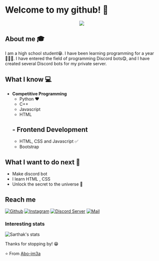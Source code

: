 # Welcome to my github! 👋

<div align="center">
	<img src="https://cdn.discordapp.com/attachments/1051126580908404757/1154022509927223369/welcome-welcome-to-the-team.gif">
</div>

## About me :mortar_board:
I am a high school student😁. I have been learning programming for a year👨🏼‍💻. I have entered the field of programming Discord bots😋, and I have created several Discord bots for my private server.

## What I know :computer:
- **Competitive Programming**
	- Python ❤️
	- C++
	- Javascript
	- HTML
  ## - **Frontend Development**
	- HTML, CSS and Javascript :white_check_mark:
	- Bootstrap
## What I want to do next :thinking:
- Make discord bot
- I learn HTML , CSS
- Unlock the secret to the universe :rofl:

## Reach me 
[![Github](https://img.shields.io/github/followers/Abo-jm3a?label=Follow&style=social)](https://github.com/Abo-jm3a)
[![Instagram](https://img.shields.io/badge/-@st_levi.14-red?style=flat-square&logo=instagram&logoColor=white&link=https://www.instagram.com/st_levi.14/)](https://www.instagram.com/st_levi.14/)
[![Discord Server](https://img.shields.io/badge/Discord-blue?style=for-the-badge)](https://discord.gg/UZarCq3CyW)
[![Mail](https://img.shields.io/badge/-tahlehmohammed@gmail.com-gray?style=flat-square&logo=gmail&logoColor=red&link=https://www.linkedin.com/in/sarthak-bharadwaj-8552b5110/)](Tahleh:tahlehmohammed@gmail.com)


### Interesting stats

![Sarthak's stats](https://github-readme-stats.vercel.app/api?username=Abo-jm3a&show_icons=true)

Thanks for stopping by! 😁


⭐️ From [Abo-jm3a](https://github.com/Abo-jm3a)
